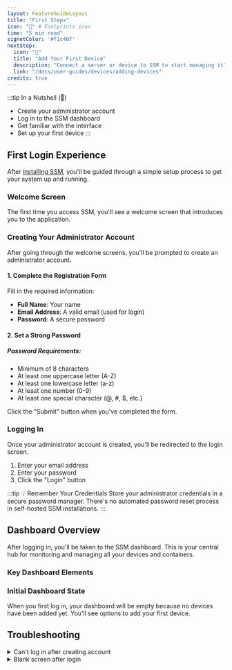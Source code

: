 ```yaml
---
layout: FeatureGuideLayout
title: "First Steps"
icon: "👣" # Footprints icon
time: "5 min read"
signetColor: '#f1c40f'
nextStep:
  icon: "📱"
  title: "Add Your First Device"
  description: "Connect a server or device to SSM to start managing it"
  link: "/docs/user-guides/devices/adding-devices"
credits: true
---
```


<script setup>
import NextStepCard from '/components/NextStepCard.vue';
import SectionHeader from '/components/SectionHeader.vue';
import AdvantagesSection from '/components/AdvantagesSection.vue';
import FeedbackSupportSection from '/components/FeedbackSupportSection.vue';

const dashboardElements = [
  {
    icon: "📊",
    title: "Statistics Overview",
    description: "Key metrics about your devices and containers",
  },
  {
    icon: "🖥️",
    title: "Device Status",
    description: "Health and status of all connected devices",
  },
  {
    icon: "🐳",
    title: "Container Summary",
    description: "Running containers and resource usage",
  },
  {
    icon: "⚠️",
    title: "Alerts & Notifications",
    description: "Important system messages and updates",
  },
];
</script>


:::tip In a Nutshell (🌰)
- Create your administrator account
- Log in to the SSM dashboard
- Get familiar with the interface
- Set up your first device
:::


## First Login Experience

After [installing SSM](/docs/getting-started/installation), you'll be guided through a simple setup process to get your system up and running.

### Welcome Screen

The first time you access SSM, you'll see a welcome screen that introduces you to the application.

<MentalModelDiagram 
  imagePath="/images/first-time-1.png" 
  altText="SSM Feature Highlights" 
  caption="Welcome screen for first-time users" 
/>

### Creating Your Administrator Account

After going through the welcome screens, you'll be prompted to create an administrator account.

#### 1. Complete the Registration Form
Fill in the required information:
- **Full Name**: Your name
- **Email Address**: A valid email (used for login)
- **Password**: A secure password

<MentalModelDiagram 
  imagePath="/images/first-time-2.png" 
  altText="Registration Form" 
  caption="Registration Form" 
/>

#### 2. Set a Strong Password
##### Password Requirements:
- Minimum of 8 characters
- At least one uppercase letter (A-Z)
- At least one lowercase letter (a-z)
- At least one number (0-9)
- At least one special character (@, #, $, etc.)

Click the "Submit" button when you've completed the form.

### Logging In

Once your administrator account is created, you'll be redirected to the login screen.

1. Enter your email address
2. Enter your password
3. Click the "Login" button

<MentalModelDiagram 
  imagePath="/images/first-time-3.png" 
  altText="Login Screen" 
  caption="Login Screen" 
/>

:::tip 💡 Remember Your Credentials
Store your administrator credentials in a secure password manager. There's no automated password reset process in self-hosted SSM installations.
:::

## Dashboard Overview

After logging in, you'll be taken to the SSM dashboard. This is your central hub for monitoring and managing all your devices and containers.

### Key Dashboard Elements

<AdvantagesSection :advantagesData="dashboardElements" />

### Initial Dashboard State

When you first log in, your dashboard will be empty because no devices have been added yet. You'll see options to add your first device.

## Troubleshooting

<details>
<summary>Can't log in after creating account</summary>

If you're unable to log in after creating your account:

1. **Check your email address** - Ensure you're using exactly the same email address you registered with
2. **Verify your password** - Make sure caps lock is off and you're entering your password correctly
3. **Clear browser cache** - Try clearing your browser cache or using a private/incognito window
4. **Check browser storage** - Ensure your browser allows local storage for cookies

If you still can't log in, you can reset your administrator password by accessing the MongoDB database directly:

```bash
# Connect to the MongoDB container
docker exec -it mongo-ssm mongosh

# Switch to the SSM database
use ssm

# Reset password (replace with your email)
db.users.updateOne(
  { email: "your.email@example.com" },
  { $set: { password: "$2b$10$CZt6MqBEVu8abVXel6mnn.A6AJuWlI8qKpPyTZ6TYWLm2jCr7HvdG" } }
)
```

This will reset the password to `Password123!`. Be sure to change it immediately after logging in.
</details>

<details>
<summary>Blank screen after login</summary>

If you see a blank screen after login:

1. **Check browser console** - Open your browser developer tools (F12) and look for errors
2. **Verify server is running** - Ensure all SSM containers are running properly:
   ```bash
   docker compose ps
   ```
3. **Check server logs** - Look for any errors in the server logs:
   ```bash
   docker compose logs server
   ```

Most blank screen issues are related to JavaScript errors or API connection problems.
</details>


